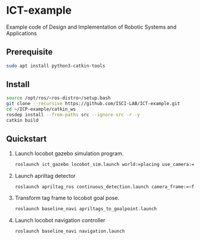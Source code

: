 # ICT-example
Example code of Design and Implementation of Robotic Systems and Applications

## Prerequisite

```bash
sudo apt install python3-catkin-tools
```

## Install

```bash
source /opt/ros/<ros-distro>/setup.bash
git clone --recursive https://github.com/ISCI-LAB/ICT-example.git
cd ~/ICP-example/catkin_ws
rosdep install --from-paths src --ignore-src -r -y
catkin build
```

## Quickstart

1. Launch locobot gazebo simulation program.

    ```bash
    roslaunch ict_gazebo locobot_sim.launch world:=placing use_camera:=true
    ```

2. Launch apriltag detector

    ```bash
    roslaunch apriltag_ros continuous_detection.launch camera_frame:=<frame_name> camera_name:=<camera_name> image_topic:=<topic_name>
    ```

3. Transform tag frame to locobot goal pose.

    ```bash
    roslaunch baseline_navi apriltags_to_goalpoint.launch
    ```

4. Launch locobot navigation controller

    ```bash
    roslaunch baseline_navi navigation.launch
    ```
